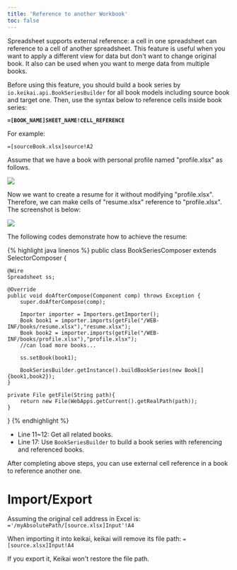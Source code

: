 ```yaml
---
title: 'Reference to another Workbook'
toc: false
---
```


Spreadsheet supports external reference: a cell in one spreadsheet can
reference to a cell of another spreadsheet. This feature is useful when
you want to apply a different view for data but don't want to change
original book. It also can be used when you want to merge data from
multiple books.

Before using this feature, you should build a book series by
`io.keikai.api.BookSeriesBuilder`
for all book models including source book and target one. Then, use the
syntax below to reference cells inside book series:

**`=[BOOK_NAME]SHEET_NAME!CELL_REFERENCE`**

For example:

`=[sourceBook.xlsx]source!A2`

Assume that we have a book with personal profile named "profile.xlsx" as
follows.

![]({{site.devref_image_folder}}/Essentials-reference-profile.png)

Now we want to create a resume for it without modifying "profile.xlsx".
Therefore, we can make cells of "resume.xlsx" reference to
"profile.xlsx". The screenshot is below:

![]({{site.devref_image_folder}}/Essentials-reference-resume.png)

The following codes demonstrate how to achieve the resume:

{% highlight java linenos %}
public class BookSeriesComposer extends SelectorComposer<Component> {
    
    @Wire
    Spreadsheet ss;
    
    @Override
    public void doAfterCompose(Component comp) throws Exception {
        super.doAfterCompose(comp);
        
        Importer importer = Importers.getImporter();
        Book book1 = importer.imports(getFile("/WEB-INF/books/resume.xlsx"),"resume.xlsx");
        Book book2 = importer.imports(getFile("/WEB-INF/books/profile.xlsx"),"profile.xlsx");
        //can load more books...
        
        ss.setBook(book1);
        
        BookSeriesBuilder.getInstance().buildBookSeries(new Book[]{book1,book2});
    }

    private File getFile(String path){
        return new File(WebApps.getCurrent().getRealPath(path));
    }
}
{% endhighlight %}

  - Line 11\~12: Get all related books.
  - Line 17: Use `BookSeriesBuilder` to build a book series with
    referencing and referenced books.

After completing above steps, you can use external cell reference in a
book to reference another one.


# Import/Export
Assuming the original cell address in Excel is:
`='/myAbsolutePath/[source.xlsx]Input'!A4`

When importing it into keikai, keikai will remove its file path:
`=[source.xlsx]Input!A4`

If you export it, Keikai won't restore the file path.